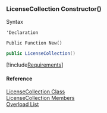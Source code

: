 ﻿### LicenseCollection Constructor()

Syntax

```vbnet
'Declaration

Public Function New()
```

```csharp
public LicenseCollection()
```

[!include[Requirements](../partials/requirements.md)]

#### Reference

[LicenseCollection Class](FChoice.Common~FChoice.Common.Licensing.LicenseCollection.md)  
[LicenseCollection Members](FChoice.Common~FChoice.Common.Licensing.LicenseCollection_members.md)  
[Overload List](FChoice.Common~FChoice.Common.Licensing.LicenseCollection~_ctor.md)